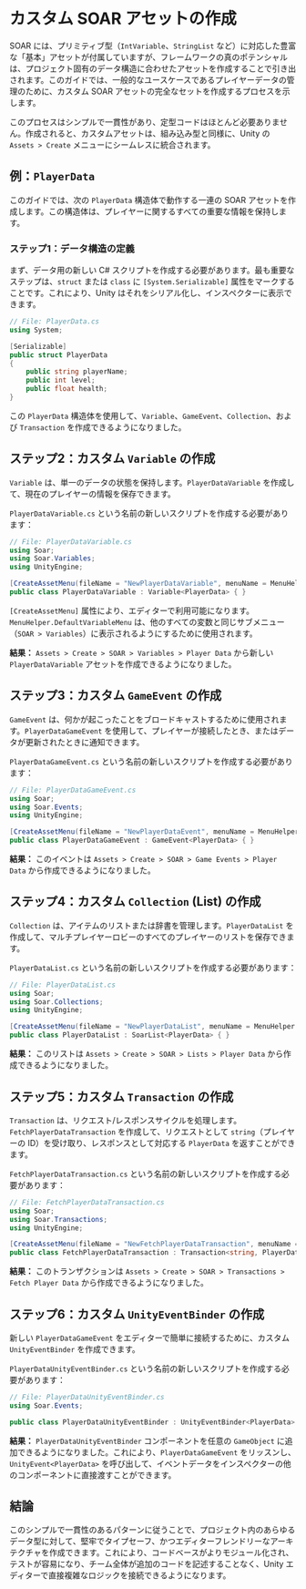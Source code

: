 # カスタム SOAR アセットの作成

SOAR には、プリミティブ型（`IntVariable`、`StringList` など）に対応した豊富な「基本」アセットが付属していますが、フレームワークの真のポテンシャルは、プロジェクト固有のデータ構造に合わせたアセットを作成することで引き出されます。このガイドでは、一般的なユースケースであるプレイヤーデータの管理のために、カスタム SOAR アセットの完全なセットを作成するプロセスを示します。

このプロセスはシンプルで一貫性があり、定型コードはほとんど必要ありません。作成されると、カスタムアセットは、組み込み型と同様に、Unity の `Assets > Create` メニューにシームレスに統合されます。

## 例：`PlayerData`

このガイドでは、次の `PlayerData` 構造体で動作する一連の SOAR アセットを作成します。この構造体は、プレイヤーに関するすべての重要な情報を保持します。

### ステップ1：データ構造の定義

まず、データ用の新しい C# スクリプトを作成する必要があります。最も重要なステップは、`struct` または `class` に `[System.Serializable]` 属性をマークすることです。これにより、Unity はそれをシリアル化し、インスペクターに表示できます。

```csharp
// File: PlayerData.cs
using System;

[Serializable]
public struct PlayerData
{
    public string playerName;
    public int level;
    public float health;
}
```

この `PlayerData` 構造体を使用して、`Variable`、`GameEvent`、`Collection`、および `Transaction` を作成できるようになりました。

## ステップ2：カスタム `Variable` の作成

`Variable` は、単一のデータの状態を保持します。`PlayerDataVariable` を作成して、現在のプレイヤーの情報を保存できます。

`PlayerDataVariable.cs` という名前の新しいスクリプトを作成する必要があります：

```csharp
// File: PlayerDataVariable.cs
using Soar;
using Soar.Variables;
using UnityEngine;

[CreateAssetMenu(fileName = "NewPlayerDataVariable", menuName = MenuHelper.DefaultVariableMenu + "Player Data")]
public class PlayerDataVariable : Variable<PlayerData> { }
```

`[CreateAssetMenu]` 属性により、エディターで利用可能になります。`MenuHelper.DefaultVariableMenu` は、他のすべての変数と同じサブメニュー（`SOAR > Variables`）に表示されるようにするために使用されます。

**結果：** `Assets > Create > SOAR > Variables > Player Data` から新しい `PlayerDataVariable` アセットを作成できるようになりました。

## ステップ3：カスタム `GameEvent` の作成

`GameEvent` は、何かが起こったことをブロードキャストするために使用されます。`PlayerDataGameEvent` を使用して、プレイヤーが接続したとき、またはデータが更新されたときに通知できます。

`PlayerDataGameEvent.cs` という名前の新しいスクリプトを作成する必要があります：

```csharp
// File: PlayerDataGameEvent.cs
using Soar;
using Soar.Events;
using UnityEngine;

[CreateAssetMenu(fileName = "NewPlayerDataEvent", menuName = MenuHelper.DefaultGameEventMenu + "Player Data")]
public class PlayerDataGameEvent : GameEvent<PlayerData> { }
```

**結果：** このイベントは `Assets > Create > SOAR > Game Events > Player Data` から作成できるようになりました。

## ステップ4：カスタム `Collection` (List) の作成

`Collection` は、アイテムのリストまたは辞書を管理します。`PlayerDataList` を作成して、マルチプレイヤーロビーのすべてのプレイヤーのリストを保存できます。

`PlayerDataList.cs` という名前の新しいスクリプトを作成する必要があります：

```csharp
// File: PlayerDataList.cs
using Soar;
using Soar.Collections;
using UnityEngine;

[CreateAssetMenu(fileName = "NewPlayerDataList", menuName = MenuHelper.DefaultListMenu + "Player Data")]
public class PlayerDataList : SoarList<PlayerData> { }
```

**結果：** このリストは `Assets > Create > SOAR > Lists > Player Data` から作成できるようになりました。

## ステップ5：カスタム `Transaction` の作成

`Transaction` は、リクエスト/レスポンスサイクルを処理します。`FetchPlayerDataTransaction` を作成して、リクエストとして `string`（プレイヤーの ID）を受け取り、レスポンスとして対応する `PlayerData` を返すことができます。

`FetchPlayerDataTransaction.cs` という名前の新しいスクリプトを作成する必要があります：

```csharp
// File: FetchPlayerDataTransaction.cs
using Soar;
using Soar.Transactions;
using UnityEngine;

[CreateAssetMenu(fileName = "NewFetchPlayerDataTransaction", menuName = MenuHelper.DefaultTransactionMenu + "Fetch Player Data")]
public class FetchPlayerDataTransaction : Transaction<string, PlayerData> { }
```

**結果：** このトランザクションは `Assets > Create > SOAR > Transactions > Fetch Player Data` から作成できるようになりました。

## ステップ6：カスタム `UnityEventBinder` の作成

新しい `PlayerDataGameEvent` をエディターで簡単に接続するために、カスタム `UnityEventBinder` を作成できます。

`PlayerDataUnityEventBinder.cs` という名前の新しいスクリプトを作成する必要があります：

```csharp
// File: PlayerDataUnityEventBinder.cs
using Soar.Events;

public class PlayerDataUnityEventBinder : UnityEventBinder<PlayerData> { }
```

**結果：** `PlayerDataUnityEventBinder` コンポーネントを任意の `GameObject` に追加できるようになりました。これにより、`PlayerDataGameEvent` をリッスンし、`UnityEvent<PlayerData>` を呼び出して、イベントデータをインスペクターの他のコンポーネントに直接渡すことができます。

## 結論

このシンプルで一貫性のあるパターンに従うことで、プロジェクト内のあらゆるデータ型に対して、堅牢でタイプセーフ、かつエディターフレンドリーなアーキテクチャを作成できます。これにより、コードベースがよりモジュール化され、テストが容易になり、チーム全体が追加のコードを記述することなく、Unity エディターで直接複雑なロジックを接続できるようになります。
